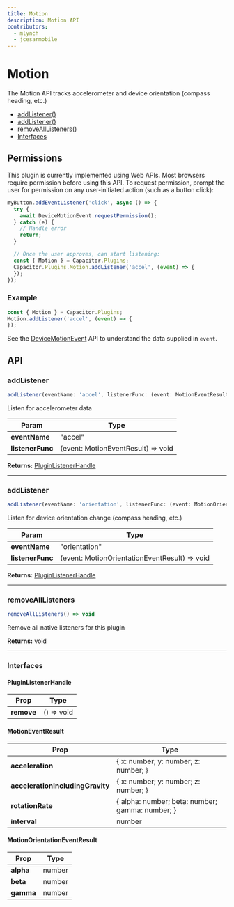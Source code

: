 ```yaml
---
title: Motion
description: Motion API
contributors:
  - mlynch
  - jcesarmobile
---
```


<plugin-platforms platforms="pwa,ios,android"></plugin-platforms>

# Motion

The Motion API tracks accelerometer and device orientation (compass heading, etc.)

<!--DOCGEN_INDEX_START-->
* [addListener()](#addlistener)
* [addListener()](#addlistener)
* [removeAllListeners()](#removealllisteners)
* [Interfaces](#interfaces)
<!--DOCGEN_INDEX_END-->

## Permissions

This plugin is currently implemented using Web APIs. Most browsers require permission before using this API. To request permission, prompt the user for permission on any user-initiated action (such as a button click):

```typescript
myButton.addEventListener('click', async () => {
  try {
    await DeviceMotionEvent.requestPermission();
  } catch (e) {
    // Handle error
    return;
  }

  // Once the user approves, can start listening:
  const { Motion } = Capacitor.Plugins;
  Capacitor.Plugins.Motion.addListener('accel', (event) => {
  });
});
```

### Example

```typescript
const { Motion } = Capacitor.Plugins;
Motion.addListener('accel', (event) => {
});
```

See the [DeviceMotionEvent](https://developer.mozilla.org/en-US/docs/Web/API/DeviceMotionEvent) API to understand the data supplied in `event`.

<!--DOCGEN_API_START-->
<!--Update the source file JSDoc comments and rerun docgen to update the docs below-->
## API

### addListener

```typescript
addListener(eventName: 'accel', listenerFunc: (event: MotionEventResult) => void) => PluginListenerHandle
```

Listen for accelerometer data

| Param            | Type                               |
| ---------------- | ---------------------------------- |
| **eventName**    | "accel"                            |
| **listenerFunc** | (event: MotionEventResult) => void |

**Returns:** [PluginListenerHandle](#pluginlistenerhandle)

--------------------


### addListener

```typescript
addListener(eventName: 'orientation', listenerFunc: (event: MotionOrientationEventResult) => void) => PluginListenerHandle
```

Listen for device orientation change (compass heading, etc.)

| Param            | Type                                          |
| ---------------- | --------------------------------------------- |
| **eventName**    | "orientation"                                 |
| **listenerFunc** | (event: MotionOrientationEventResult) => void |

**Returns:** [PluginListenerHandle](#pluginlistenerhandle)

--------------------


### removeAllListeners

```typescript
removeAllListeners() => void
```

Remove all native listeners for this plugin

**Returns:** void

--------------------


### Interfaces


#### PluginListenerHandle

| Prop       | Type       |
| ---------- | ---------- |
| **remove** | () => void |


#### MotionEventResult

| Prop                             | Type                                            |
| -------------------------------- | ----------------------------------------------- |
| **acceleration**                 | { x: number; y: number; z: number; }            |
| **accelerationIncludingGravity** | { x: number; y: number; z: number; }            |
| **rotationRate**                 | { alpha: number; beta: number; gamma: number; } |
| **interval**                     | number                                          |


#### MotionOrientationEventResult

| Prop      | Type   |
| --------- | ------ |
| **alpha** | number |
| **beta**  | number |
| **gamma** | number |


<!--DOCGEN_API_END-->
